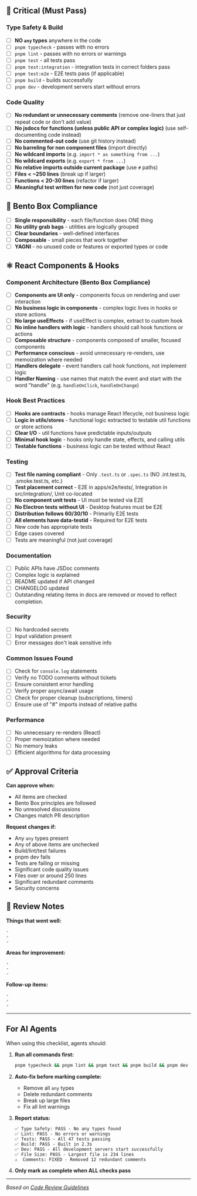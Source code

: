 ## 🚨 Critical (Must Pass)

### Type Safety & Build

- [ ] **NO `any` types** anywhere in the code
- [ ] `pnpm typecheck` - passes with no errors
- [ ] `pnpm lint` - passes with no errors or warnings
- [ ] `pnpm test` - all tests pass
- [ ] `pnpm test:integration` - integration tests in correct folders pass
- [ ] `pnpm test:e2e` - E2E tests pass (if applicable)
- [ ] `pnpm build` - builds successfully
- [ ] `pnpm dev` - development servers start without errors

### Code Quality

- [ ] **No redundant or unnecessary comments** (remove one-liners that just
      repeat code or don't add value)
- [ ] **No jsdocs for functions (unless public API or complex logic)** (use
      self-documenting code instead)
- [ ] **No commented-out code** (use git history instead)
- [ ] **No barreling for non component files** (import directly)
- [ ] **No wildcard imports** (e.g. `import * as something from ...`)
- [ ] **No wildcard exports** (e.g. `export * from ...`)
- [ ] **No relative imports outside current package** (use `#` paths)
- [ ] **Files < ~250 lines** (break up if larger)
- [ ] **Functions < 20-30 lines** (refactor if larger)
- [ ] **Meaningful test written for new code** (not just coverage)

## 🍱 Bento Box Compliance

- [ ] **Single responsibility** - each file/function does ONE thing
- [ ] **No utility grab bags** - utilities are logically grouped
- [ ] **Clear boundaries** - well-defined interfaces
- [ ] **Composable** - small pieces that work together
- [ ] **YAGNI** - no unused code or features or exported types or code

## ⚛️ React Components & Hooks

### Component Architecture (Bento Box Compliance)

- [ ] **Components are UI only** - components focus on rendering and user
      interaction
- [ ] **No business logic in components** - complex logic lives in hooks or
      store actions
- [ ] **No large useEffects** - if useEffect is complex, extract to custom hook
- [ ] **No inline handlers with logic** - handlers should call hook functions or
      actions
- [ ] **Composable structure** - components composed of smaller, focused
      components
- [ ] **Performance conscious** - avoid unnecessary re-renders, use memoization
      where needed
- [ ] **Handlers delegate** - event handlers call hook functions, not implement
      logic
- [ ] **Handler Naming** - use names that match the event and start with the
      word "handle" (e.g. `handleOnClick`, `handleOnChange`)

### Hook Best Practices

- [ ] **Hooks are contracts** - hooks manage React lifecycle, not business logic
- [ ] **Logic in utils/stores** - functional logic extracted to testable util
      functions or store actions
- [ ] **Clear I/O** - util functions have predictable inputs/outputs
- [ ] **Minimal hook logic** - hooks only handle state, effects, and calling
      utils
- [ ] **Testable functions** - business logic can be tested without React

### Testing

- [ ] **Test file naming compliant** - Only `.test.ts` or `.spec.ts` (NO
      .int.test.ts, .smoke.test.ts, etc.)
- [ ] **Test placement correct** - E2E in apps/e2e/tests/, Integration in
      src/integration/, Unit co-located
- [ ] **No component unit tests** - UI must be tested via E2E
- [ ] **No Electron tests without UI** - Desktop features must be E2E
- [ ] **Distribution follows 60/30/10** - Primarily E2E tests
- [ ] **All elements have data-testid** - Required for E2E tests
- [ ] New code has appropriate tests
- [ ] Edge cases covered
- [ ] Tests are meaningful (not just coverage)

### Documentation

- [ ] Public APIs have JSDoc comments
- [ ] Complex logic is explained
- [ ] README updated if API changed
- [ ] CHANGELOG updated
- [ ] Outstanding relating items in docs are removed or moved to reflect
      completion.

### Security

- [ ] No hardcoded secrets
- [ ] Input validation present
- [ ] Error messages don't leak sensitive info

### Common Issues Found

- [ ] Check for `console.log` statements
- [ ] Verify no TODO comments without tickets
- [ ] Ensure consistent error handling
- [ ] Verify proper async/await usage
- [ ] Check for proper cleanup (subscriptions, timers)
- [ ] Ensure use of "#" imports instead of relative paths

### Performance

- [ ] No unnecessary re-renders (React)
- [ ] Proper memoization where needed
- [ ] No memory leaks
- [ ] Efficient algorithms for data processing

## ✅ Approval Criteria

**Can approve when:**

- All items are checked
- Bento Box principles are followed
- No unresolved discussions
- Changes match PR description

**Request changes if:**

- Any `any` types present
- Any of above items are unchecked
- Build/lint/test failures
- pnpm dev fails
- Tests are failing or missing
- Significant code quality issues
- Files over or around 250 lines
- Significant redundant comments
- Security concerns

## 📝 Review Notes

**Things that went well:**

```
-
-
-
```

**Areas for improvement:**

```
-
-
-
```

**Follow-up items:**

```
-
-
-
```

---

## For AI Agents

When using this checklist, agents should:

1. **Run all commands first:**

   ```bash
   pnpm typecheck && pnpm lint && pnpm test && pnpm build && pnpm dev
   ```

2. **Auto-fix before marking complete:**
   - Remove all `any` types
   - Delete redundant comments
   - Break up large files
   - Fix all lint warnings

3. **Report status:**

   ```
   ✅ Type Safety: PASS - No any types found
   ✅ Lint: PASS - No errors or warnings
   ✅ Tests: PASS - All 47 tests passing
   ✅ Build: PASS - Built in 2.3s
   ✅ Dev: PASS - All development servers start successfully
   ✅ File Size: PASS - Largest file is 234 lines
   ⚠️  Comments: FIXED - Removed 12 redundant comments
   ```

4. **Only mark as complete when ALL checks pass**

---

_Based on [Code Review Guidelines](./CODE_REVIEW_GUIDELINES.md)_
